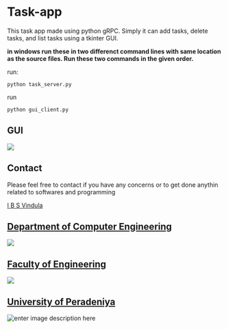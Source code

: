# Task-app

This task app made using python gRPC. Simply it can add tasks, delete tasks, and list tasks using a tkinter GUI. 

**in windows run these in two differenct command lines with same location as the source files. Run these two commands in the given order.**

run:

    python task_server.py

run

    python gui_client.py


## GUI

**![](https://lh3.googleusercontent.com/KLbCGaPv4eejI4c5kc5fxtZ0dlY_oAvmFySwymS7EDYilzABQY6dbaMX3dbC4otdsBW2SoZx_4tyIdGU7SPyu7RX6husVukgWNvRLGVVznRlP8Zrz7lW41bGoeAKm5-8uRmJPg0F)**

## Contact
Please feel free to contact if you have any concerns or to get done anythin related to softwares and programming

[I B S Vindula](mailto:e16377@eng.pdn.ac.lk)


##  [Department of Computer Engineering](http://www.ce.pdn.ac.lk/)

**![](https://lh4.googleusercontent.com/OkyvOJUe006Wr5Lo9PwBC-Hpn_D0aJPld-L4eLR88TKwNoe-TL_5-v8fKesJv8BZtq941FLgSWlmBOTRlVkPIXewBg4uSsAHPtr6gkLhlhrKQAhI8Qa4DXn5Gzp1eRZYiYV_o9NYT6I)**

##  [Faculty of Engineering](http://eng.pdn.ac.lk/)

**![](https://lh3.googleusercontent.com/RrwqSr9g2uPiF0l-R_y3NtjNwugTP0g-D3Yhj_IR91-zBHGAjbVJiR4Y9rHrmM1eH3h5Zdmelr6jfYEjeT9_ETOWNGSgTYuOC4Kzmrolu8hz3jDnfU1yV1R-p22OJ2iv4p6OllEGsjM)**

##  [University of Peradeniya](https://www.pdn.ac.lk/)

![enter image description here](https://upload.wikimedia.org/wikipedia/en/c/cc/University_of_Peradeniya_crest.png)


